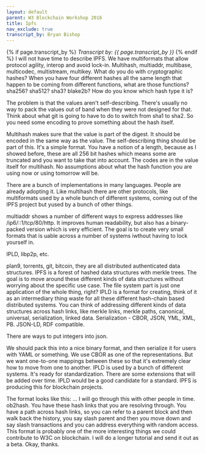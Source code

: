 ```yaml
---
layout: default
parent: W3 Blockchain Workshop 2016
title: Ipfs
nav_exclude: true
transcript_by: Bryan Bishop
---
```


{% if page.transcript_by %} <i>Transcript by:
{{ page.transcript_by }}</i> {% endif %} I will not have time to
describe IPFS. We have multiformats that allow protocol agility, interop
and avoid lock-in. Multihash, multiaddr, multibase, multicodec,
multistream, multikey. What do you do with cryptographic hashes? When
you have four different hashes all the same length that happen to be
coming from different functions, what are those functions? sha256?
sha512? sha3? blake2b? How do you know which hash type it is?

The problem is that the values aren't self-describing. There's usually
no way to pack the values out of band when they were not designed for
that. Think about what git is going to have to do to switch from sha1 to
sha2. So you need some encoding to prove something about the hash
itself.

Multihash makes sure that the value is part of the digest. It should be
encoded in the same way as the value. The self-describing thing should
be part of this. It's a simple format. You have a notion of a length,
because as I showed before, these are all 256 bit hashes which means
some are truncated and you want to take that into account. The codes are
in the value itself for multihash. No assumptions about what the hash
function you are using now or using tomorrow will be.

There are a bunch of implementations in many languages. People are
already adopting it. Like multihash there are other protocols, like
multiformats used by a whole bunch of different systems, coming out of
the IPFS project but yused by a bunch of other things.

multiaddr shows a number of different ways to express addresses like
/ip6/::1/tcp/80/http. It improves human readability, but also has a
binary-packed version which is very efficient. The goal is to create
very small formats that is uable across a number of systems iwthout
having to lock yourself in.

IPLD, libp2p, etc.

plan9, torrents, git, bitcoin, they are all distributed authenticated
data structures. IPFS is a forest of hashed data structures with merkle
trees. The goal is to move around these different kinds of data
structures without worrying about the specific use case. The file system
part is just one application of the whole thing, right? IPLD is a format
for creating, think of it as an intermediary thing waste for all these
different hash-chain based distributed systems. You can think of
addressing different kinds of data structures across hash links, like
merkle links, merkle paths, canonical, universal, serialization, linked
data. Serialization - CBOR, JSON, YML, XML, PB. JSON-LD, RDF compatible.

There are ways to put integers into json.

We should pack this into a nice binary format, and then serialize it for
users with YAML or something. We use CBOR as one of the representations.
But we want one-to-one mappings between these so that it's extremely
clear how to move from one to another. IPLD is used by a bunch of
different systems. It's ready for standardization. There are some
extensions that will be added over time. IPLD would be a good candidate
for a standard. IPFS is producing this for blockchain projects.

The format looks like this: ... I will go through this with other people
in time. ob2hash. You have these hash links that you are resolving
through. You have a path across hash links, so you can refer to a parent
block and then walk back the history, you say slash parent and then you
move down and say slash transactions and you can address everything with
random access. This format is probably one of the more interesting
things we could contribute to W3C on blockchain. I will do a longer
tutorial and send it out as a beta. Okay, thanks.
